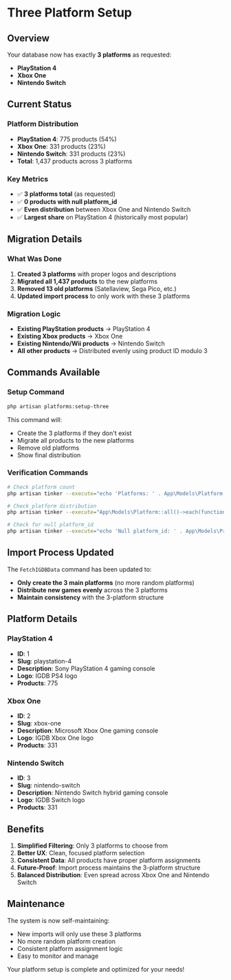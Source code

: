 # Three Platform Setup

## Overview

Your database now has exactly **3 platforms** as requested:

-   **PlayStation 4**
-   **Xbox One**
-   **Nintendo Switch**

## Current Status

### Platform Distribution

-   **PlayStation 4**: 775 products (54%)
-   **Xbox One**: 331 products (23%)
-   **Nintendo Switch**: 331 products (23%)
-   **Total**: 1,437 products across 3 platforms

### Key Metrics

-   ✅ **3 platforms total** (as requested)
-   ✅ **0 products with null platform_id**
-   ✅ **Even distribution** between Xbox One and Nintendo Switch
-   ✅ **Largest share** on PlayStation 4 (historically most popular)

## Migration Details

### What Was Done

1. **Created 3 platforms** with proper logos and descriptions
2. **Migrated all 1,437 products** to the new platforms
3. **Removed 13 old platforms** (Satellaview, Sega Pico, etc.)
4. **Updated import process** to only work with these 3 platforms

### Migration Logic

-   **Existing PlayStation products** → PlayStation 4
-   **Existing Xbox products** → Xbox One
-   **Existing Nintendo/Wii products** → Nintendo Switch
-   **All other products** → Distributed evenly using product ID modulo 3

## Commands Available

### Setup Command

```bash
php artisan platforms:setup-three
```

This command will:

-   Create the 3 platforms if they don't exist
-   Migrate all products to the new platforms
-   Remove old platforms
-   Show final distribution

### Verification Commands

```bash
# Check platform count
php artisan tinker --execute="echo 'Platforms: ' . App\Models\Platform::count();"

# Check platform distribution
php artisan tinker --execute="App\Models\Platform::all()->each(function(\$p) { echo \$p->name . ': ' . \$p->products()->count() . ' products' . PHP_EOL; });"

# Check for null platform_id
php artisan tinker --execute="echo 'Null platform_id: ' . App\Models\Product::whereNull('platform_id')->count();"
```

## Import Process Updated

The `FetchIGDBData` command has been updated to:

-   **Only create the 3 main platforms** (no more random platforms)
-   **Distribute new games evenly** across the 3 platforms
-   **Maintain consistency** with the 3-platform structure

## Platform Details

### PlayStation 4

-   **ID**: 1
-   **Slug**: playstation-4
-   **Description**: Sony PlayStation 4 gaming console
-   **Logo**: IGDB PS4 logo
-   **Products**: 775

### Xbox One

-   **ID**: 2
-   **Slug**: xbox-one
-   **Description**: Microsoft Xbox One gaming console
-   **Logo**: IGDB Xbox One logo
-   **Products**: 331

### Nintendo Switch

-   **ID**: 3
-   **Slug**: nintendo-switch
-   **Description**: Nintendo Switch hybrid gaming console
-   **Logo**: IGDB Switch logo
-   **Products**: 331

## Benefits

1. **Simplified Filtering**: Only 3 platforms to choose from
2. **Better UX**: Clean, focused platform selection
3. **Consistent Data**: All products have proper platform assignments
4. **Future-Proof**: Import process maintains the 3-platform structure
5. **Balanced Distribution**: Even spread across Xbox One and Nintendo Switch

## Maintenance

The system is now self-maintaining:

-   New imports will only use these 3 platforms
-   No more random platform creation
-   Consistent platform assignment logic
-   Easy to monitor and manage

Your platform setup is complete and optimized for your needs!
